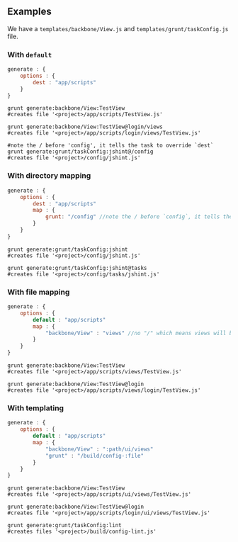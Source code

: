 ## Examples

We have a `templates/backbone/View.js` and `templates/grunt/taskConfig.js` file.

### With `default`

```js
generate : {
	options : {
		dest : "app/scripts"
	}
}
```
```shell
grunt generate:backbone/View:TestView
#creates file '<project>/app/scripts/TestView.js'

grunt generate:backbone/View:TestView@login/views
#creates file '<project>/app/scripts/login/views/TestView.js'

#note the / before 'config', it tells the task to override `dest`
grunt generate:grunt/taskConfig:jshint@/config
#creates file '<project>/config/jshint.js'
```

### With directory mapping

```js
generate : {
	options : {
		dest : "app/scripts"
		map : {
			grunt: "/config" //note the / before `config`, it tells the task to override `dest`
		}
	}
}
```
```shell
grunt generate:grunt/taskConfig:jshint
#creates file '<project>/config/jshint.js'

grunt generate:grunt/taskConfig:jshint@tasks
#creates file '<project>/config/tasks/jshint.js'
```

### With file mapping

```js
generate : {
	options : {
		default : "app/scripts"
		map : {
			"backbone/View" : "views" //no "/" which means views will be generated in `app/scripts/views`
		}
	}
}
```
```shell
grunt generate:backbone/View:TestView
#creates file '<project>/app/scripts/views/TestView.js'

grunt generate:backbone/View:TestView@login
#creates file '<project>/app/scripts/views/login/TestView.js'
```

### With templating

```js
generate : {
	options : {
		default : "app/scripts"
		map : {
			"backbone/View" : ":path/ui/views"
			"grunt" : "/build/config-:file"
		}
	}
}
```
```shell
grunt generate:backbone/View:TestView
#creates file '<project>/app/scripts/ui/views/TestView.js'

grunt generate:backbone/View:TestView@login
#creates file '<project>/app/scripts/login/ui/views/TestView.js'

grunt generate:grunt/taskConfig:lint
#creates files '<project>/build/config-lint.js'
```

